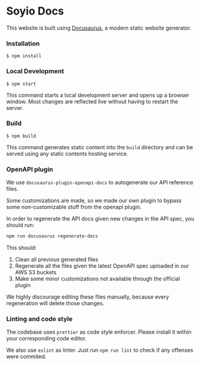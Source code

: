 # Soyio Docs

This website is built using [Docusaurus](https://docusaurus.io/), a modern static website generator.

### Installation

```
$ npm install
```

### Local Development

```
$ npm start
```

This command starts a local development server and opens up a browser window. Most changes are reflected live without having to restart the server.

### Build

```
$ npm build
```

This command generates static content into the `build` directory and can be served using any static contents hosting service.

### OpenAPI plugin

We use `docusaurus-plugin-openapi-docs` to autogenerate our API reference files.

Some customizations are made, so we made our own plugin to bypass some non-customizable stuff from the openapi plugin.

In order to regenerate the API docs given new changes in the API spec, you should run:

```bash
npm run docusaurus regenerate-docs
```

This should:

1. Clean all previous generated files
2. Regenerate all the files given the latest OpenAPI spec uploaded in our AWS S3 buckets
3. Make some minor customizations not available through the official plugin

We highly discourage editing these files manually, because every regeneration will delete those changes.

### Linting and code style

The codebase uses `prettier` as code style enforcer. Please install it within your corresponding code editor.

We also use `eslint` as linter. Just run `npm run lint` to check if any offenses were commited.
